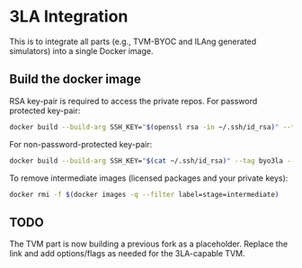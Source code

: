 # 3LA Integration 

This is to integrate all parts (e.g., TVM-BYOC and ILAng generated simulators) into a single Docker image.

## Build the docker image

RSA key-pair is required to access the private repos. For password protected key-pair:

``` bash
docker build --build-arg SSH_KEY="$(openssl rsa -in ~/.ssh/id_rsa)" --tag byo3la --file Dockerfile .
```

For non-password-protected key-pair:

``` bash
docker build --build-arg SSH_KEY="$(cat ~/.ssh/id_rsa)" --tag byo3la --file Dockerfile .
```

To remove intermediate images (licensed packages and your private keys):

``` bash
docker rmi -f $(docker images -q --filter label=stage=intermediate)
```

## TODO

The TVM part is now building a previous fork as a placeholder. Replace the link and add options/flags as needed for the 3LA-capable TVM.
